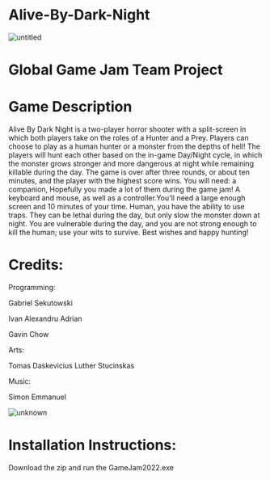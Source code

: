 # Alive-By-Dark-Night
![untitled](https://user-images.githubusercontent.com/70447287/152620431-8016d5f5-e613-4bb7-8c29-c2dc1de86c3d.png)
# Global Game Jam Team Project 

# Game Description
Alive By Dark Night is a two-player horror shooter with a split-screen in which both players take on the roles of a Hunter and a Prey. 
Players can choose to play as a human hunter or a monster from the depths of hell! 
The players will hunt each other based on the in-game Day/Night cycle, in which the monster grows stronger and more dangerous at night while remaining killable during the day. 
The game is over after three rounds, or about ten minutes, and the player with the highest score wins. 
You will need: a companion, Hopefully you made a lot of them during the game jam! A keyboard and mouse, as well as a controller.You'll need a large enough screen and 10 minutes of your time. 
Human, you have the ability to use traps. 
They can be lethal during the day, but only slow the monster down at night. 
You are vulnerable during the day, and you are not strong enough to kill the human; use your wits to survive. Best wishes and happy hunting!

# Credits: 
Programming:

Gabriel Sekutowski

Ivan Alexandru Adrian

Gavin Chow

Arts:

Tomas Daskevicius
Luther Stucinskas

Music:

Simon Emmanuel

![unknown](https://user-images.githubusercontent.com/70447287/152620451-7afd91f0-5ddb-4ed6-b885-0966bd285fbd.png)

# Installation Instructions: 
Download the zip and run the GameJam2022.exe


